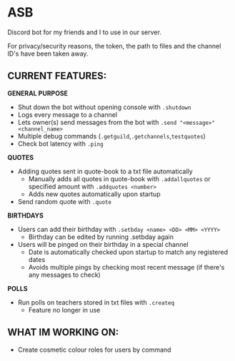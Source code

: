 # ASB
Discord bot for my friends and I to use in our server.

For privacy/security reasons, the token, the path to files and the channel ID's have been taken away.

## **CURRENT FEATURES:**
**GENERAL PURPOSE**
- Shut down the bot without opening console with `.shutdown`
- Logs every message to a channel
- Lets owner(s) send messages from the bot with `.send "<message>" <channel_name>`
- Multiple debug commands (`.getguild`,`.getchannels`,`testquotes`)
- Check bot latency with `.ping`

**QUOTES**
- Adding quotes sent in quote-book to a txt file automatically
    - Manually adds all quotes in quote-book with `.addallquotes` or specified amount with `.addquotes <number>`
    - Adds new quotes automatically upon startup
- Send random quote with `.quote`

**BIRTHDAYS**
- Users can add their birthday with `.setbday <name> <DD> <MM> <YYYY>`
    - Birthday can be edited by running .setbday again
- Users will be pinged on their birthday in a special channel
    - Date is automatically checked upon startup to match any registered dates
    - Avoids multiple pings by checking most recent message (if there's any messages to check)

**POLLS**
- Run polls on teachers stored in txt files with `.createq`
    - Feature no longer in use

## **WHAT IM WORKING ON:**
- Create cosmetic colour roles for users by command
